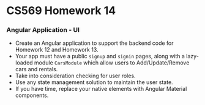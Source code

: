 # CS569 Homework 14
### Angular Application - UI
* Create an Angular application to support the backend code for Homework 12 and Homework 13.  
* Your app must have a public `signup` and `signin` pages, along with a lazy-loaded module `CarsModule` which allow users to Add/Update/Remove cars and rentals.  
* Take into consideration checking for user roles. 
* Use any state management solution to maintain the user state.
* If you have time, replace your native elements with Angular Material components.
